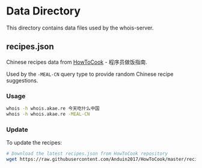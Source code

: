 # Data Directory

This directory contains data files used by the whois-server.

## recipes.json

Chinese recipes data from [HowToCook](https://github.com/Anduin2017/HowToCook) - 程序员做饭指南.

Used by the `-MEAL-CN` query type to provide random Chinese recipe suggestions.

### Usage

```bash
whois -h whois.akae.re 今天吃什么中国
whois -h whois.akae.re -MEAL-CN
```

### Update

To update the recipes:

```bash
# Download the latest recipes.json from HowToCook repository
wget https://raw.githubusercontent.com/Anduin2017/HowToCook/master/recipes.json -O data/recipes.json
```
